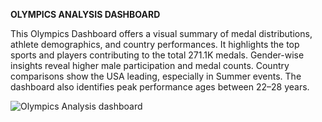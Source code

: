 **OLYMPICS ANALYSIS DASHBOARD**

This Olympics Dashboard offers a visual summary of medal distributions, athlete demographics, and country performances. It highlights the top sports and players contributing to the total 271.1K medals. Gender-wise insights reveal higher male participation and medal counts. Country comparisons show the USA leading, especially in Summer events. The dashboard also identifies peak performance ages between 22–28 years.

![Olympics Analysis dashboard](https://github.com/user-attachments/assets/f6c422c6-e34b-4117-9152-4f63d5b3e49b)
